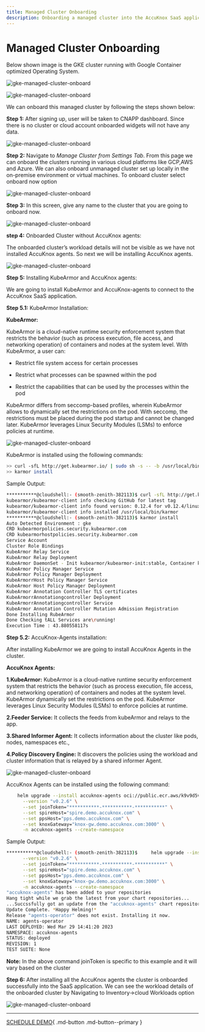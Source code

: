 ```yaml
---
title: Managed Cluster Onboarding
description: Onboarding a managed cluster into the AccuKnox SaaS application.
---
```


# **Managed Cluster Onboarding**

Below shown image is the GKE cluster running with Google Container optimized Operating System.

![gke-managed-cluster-onboard](images/gke-1.png)

![gke-managed-cluster-onboard](images/gke-2.png)

We can onboard this managed cluster by following the steps shown below:

**Step 1:** After signing up, user will be taken to CNAPP dashboard. Since there is no cluster or cloud account onboarded widgets will not have any data.

![gke-managed-cluster-onboard](images/gke-3.png)

**Step 2:** Navigate to _Manage Cluster from Settings Tab_. From this page we can onboard the clusters running in various cloud platforms like GCP,AWS and Azure. We can also onboard unmanaged cluster set up locally in the on-premise environment or virtual machines. To onboard cluster select onboard now option

![gke-managed-cluster-onboard](images/gke-4.png)

**Step 3:** In this screen, give any name to the cluster that you are going to onboard now.

![gke-managed-cluster-onboard](images/gke-5.png)

**step 4:** Onboarded Cluster without AccuKnox agents:

The onboarded cluster’s workload details will not be visible as we have not installed AccuKnox agents. So next we will be installing AccuKnox agents.

![gke-managed-cluster-onboard](images/gke-6.png)

**Step 5:** Installing KubeArmor and AccuKnox agents:

We are going to install KubeArmor and AccuKnox-agents to connect to the AccuKnox SaaS application.

**Step 5.1:** KubeArmor Installation:

**KubeArmor:**

KubeArmor is a cloud-native runtime security enforcement system that restricts the behavior (such as process execution, file access, and networking operation) of containers and nodes at the system level. With KubeArmor, a user can:

- Restrict file system access for certain processes

- Restrict what processes can be spawned within the pod

- Restrict the capabilities that can be used by the processes within the pod

KubeArmor differs from seccomp-based profiles, wherein KubeArmor allows to dynamically set the restrictions on the pod. With seccomp, the restrictions must be placed during the pod startup and cannot be changed later. KubeArmor leverages Linux Security Modules (LSMs) to enforce policies at runtime.

![gke-managed-cluster-onboard](images/gke-7.png)

KubeArmor is installed using the following commands:

```sh
>> curl -sfL http://get.kubearmor.io/ | sudo sh -s -- -b /usr/local/bin
>> karmor install
```

Sample Output:

```sh
***********@cloudshell:- (smooth-zenith-382113)$ curl -sfL http://get.kubearmor.io/ | sudo sh s b /usr/local/bin
kubearmor/kubearmor-client info checking GitHub for latest tag
kubearmor/kubearmor-client info found version: 0.12.4 for v0.12.4/linux/amd84
kubearmor/kubearmor-client info installed /usr/local/bin/karmor
***********@cloudshell:- (smooth-zenith-382113)$ karmor install
Auto Detected Environment : gke
CRD kubearmorpolicies.security.kubearmor.com
CRD kubearmorhostpolicies.security.kubearmor.com
Service Account
Cluster Role Bindings
KubeArmor Relay Service
KubeArmor Relay Deployment
KubeArmor DaemonSet - Init kubearmor/kubearmor-init:stable, Container kubearmor/kubearmor:stable-gRPC=22767
KubeArmor Policy Manager Service
KubeArmor Policy Manager Deployment
KubeArmorrHost Policy Manager Service
KubeArmor Host Policy Manager Deployment
KubeArmor Annotation Controller TLS certificates
KubeArmorrAnnotationgcontroller Deployment
KubeArmorrAnnotationgcontroller Service
KubeArmor Annotation Controller Mutation Admission Registration
Done Installing RubeArmor
Done Checking tALL Services are\running!
Execution Time : 43.880558117s
```

**Step 5.2:** AccuKnox-Agents installation:

After installing KubeArmor we are going to install AccuKnox Agents in the cluster.

**AccuKnox Agents:**

**1.KubeArmor:** KubeArmor is a cloud-native runtime security enforcement system that restricts the behavior (such as process execution, file access, and networking operation) of containers and nodes at the system level. KubeArmor dynamically set the restrictions on the pod. KubeArmor leverages Linux Security Modules (LSMs) to enforce policies at runtime.

**2.Feeder Service:** It collects the feeds from kubeArmor and relays to the app.

**3.Shared Informer Agent:** It collects information about the cluster like pods, nodes, namespaces etc.,

**4.Policy Discovery Engine:** It discovers the policies using the workload and cluster information that is relayed by a shared informer Agent.

![gke-managed-cluster-onboard](images/gke-11.png)

AccuKnox Agents can be installed using the following command:

```sh
    helm upgrade --install accuknox-agents oci://public.ecr.aws/k9v9d5v2/accuknox-agents \
      --version "v0.2.6" \
      --set joinToken="***********-***********-***********" \
      --set spireHost="spire.demo.accuknox.com" \
      --set ppsHost="pps.demo.accuknox.com" \
      --set knoxGateway="knox-gw.demo.accuknox.com:3000" \
      -n accuknox-agents --create-namespace
```

Sample Output:

```sh
***********@cloudshell:- (smooth-zenith-382113)$     helm upgrade --install accuknox-agents oci://public.ecr.aws/k9v9d5v2/accuknox-agents \
      --version "v0.2.6" \
      --set joinToken="***********-***********-***********" \
      --set spireHost="spire.demo.accuknox.com" \
      --set ppsHost="pps.demo.accuknox.com" \
      --set knoxGateway="knox-gw.demo.accuknox.com:3000" \
      -n accuknox-agents --create-namespace
"accuknox-agents" has been added to your repositories
Hang tight while we grab the latest from your chart repositories...
...Succssfully got an update from the "accuknox-agents" chart repository
Update Complete. *Happy Helming!*
Release "agents-operator" does not exist. Installing it now.
NAME: agents-operator
LAST DEPLOYED: Wed Mar 29 14:41:20 2023
NAMESPACE: accuknox-agents
STATUS: deployed
REVISION: 1
TEST SUITE: None
```

**Note:** In the above command joinToken is specific to this example and it will vary based on the cluster

**Step 6:** After installing all the AccuKnox agents the cluster is onboarded successfully into the SaaS application. We can see the workload details of the onboarded cluster by Navigating to Inventory→cloud Workloads option

![gke-managed-cluster-onboard](images/gke-10.png)

---

[SCHEDULE DEMO](https://www.accuknox.com/contact-us){ .md-button .md-button--primary }

